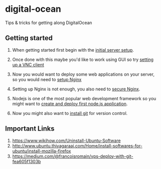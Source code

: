 # digital-ocean
Tips &amp; tricks for getting along DigitalOcean

## Getting started

1. When getting started first begin with the [initial server setup](https://www.digitalocean.com/community/tutorials/initial-server-setup-with-ubuntu-18-04).

1. Once done with this maybe you'd like to work using GUI so try [setting up a VNC client](https://www.digitalocean.com/community/tutorials/how-to-install-and-configure-vnc-on-ubuntu-18-04)

1. Now you would want to deploy some web applications on your server, so you would need to [setup Nginx](https://www.digitalocean.com/community/tutorials/how-to-install-nginx-on-ubuntu-18-04)

1. Setting up Nginx is not enough, you also need to [secure Nginx](https://www.digitalocean.com/community/tutorials/how-to-secure-nginx-with-let-s-encrypt-on-ubuntu-18-04).

1. Nodejs is one of the most popular web development framework so you might want to [create and deploy first node.js application](https://www.digitalocean.com/community/tutorials/how-to-set-up-a-node-js-application-for-production-on-ubuntu-18-04).

1. Now you might also want to [install git](https://www.digitalocean.com/community/tutorials/how-to-install-git-on-ubuntu-18-04) for version control.

## Important Links
1. https://www.wikihow.com/Uninstall-Ubuntu-Software
1. http://www.ubuntu.thiyagaraaj.com/Home/install-softwares-for-ubuntu/install-mozilla-firefox
1. https://medium.com/@francoisromain/vps-deploy-with-git-fea605f1303b